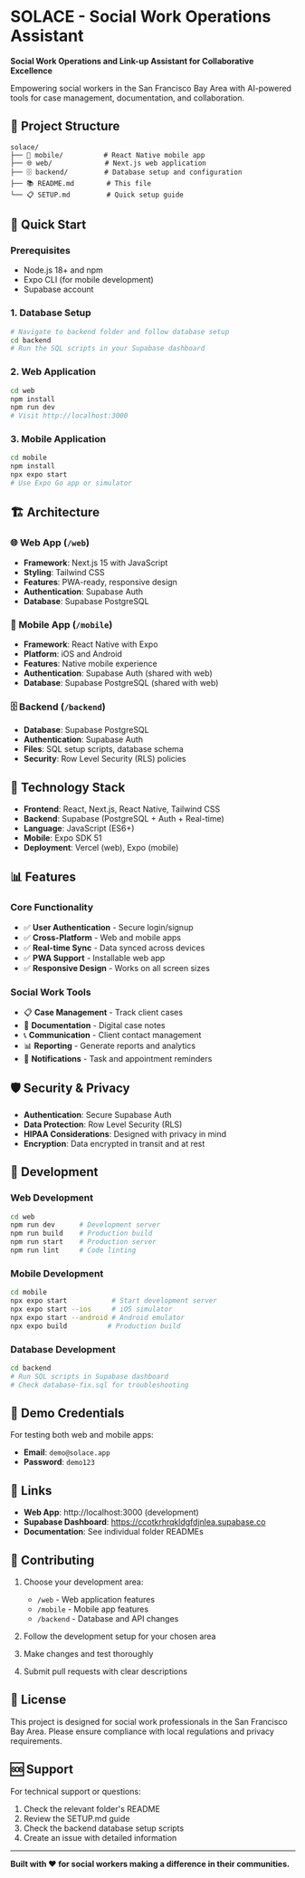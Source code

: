# SOLACE - Social Work Operations Assistant

**Social Work Operations and Link-up Assistant for Collaborative Excellence**

Empowering social workers in the San Francisco Bay Area with AI-powered tools for case management, documentation, and collaboration.

## 📁 Project Structure

```
solace/
├── 📱 mobile/          # React Native mobile app
├── 🌐 web/             # Next.js web application  
├── 🗄️ backend/         # Database setup and configuration
├── 📚 README.md        # This file
└── 📋 SETUP.md         # Quick setup guide
```

## 🚀 Quick Start

### Prerequisites
- Node.js 18+ and npm
- Expo CLI (for mobile development)
- Supabase account

### 1. Database Setup
   ```bash
# Navigate to backend folder and follow database setup
cd backend
# Run the SQL scripts in your Supabase dashboard
   ```

### 2. Web Application
   ```bash
cd web
   npm install
npm run dev
# Visit http://localhost:3000
   ```

### 3. Mobile Application
   ```bash
cd mobile
npm install
npx expo start
# Use Expo Go app or simulator
```

## 🏗️ Architecture

### 🌐 Web App (`/web`)
- **Framework**: Next.js 15 with JavaScript
- **Styling**: Tailwind CSS
- **Features**: PWA-ready, responsive design
- **Authentication**: Supabase Auth
- **Database**: Supabase PostgreSQL

### 📱 Mobile App (`/mobile`)
- **Framework**: React Native with Expo
- **Platform**: iOS and Android
- **Features**: Native mobile experience
- **Authentication**: Supabase Auth (shared with web)
- **Database**: Supabase PostgreSQL (shared with web)

### 🗄️ Backend (`/backend`)
- **Database**: Supabase PostgreSQL
- **Authentication**: Supabase Auth
- **Files**: SQL setup scripts, database schema
- **Security**: Row Level Security (RLS) policies

## 🔧 Technology Stack

- **Frontend**: React, Next.js, React Native, Tailwind CSS
- **Backend**: Supabase (PostgreSQL + Auth + Real-time)
- **Language**: JavaScript (ES6+)
- **Mobile**: Expo SDK 51
- **Deployment**: Vercel (web), Expo (mobile)

## 📊 Features

### Core Functionality
- ✅ **User Authentication** - Secure login/signup
- ✅ **Cross-Platform** - Web and mobile apps
- ✅ **Real-time Sync** - Data synced across devices
- ✅ **PWA Support** - Installable web app
- ✅ **Responsive Design** - Works on all screen sizes

### Social Work Tools
- 📋 **Case Management** - Track client cases
- 📝 **Documentation** - Digital case notes
- 📞 **Communication** - Client contact management
- 📊 **Reporting** - Generate reports and analytics
- 🔔 **Notifications** - Task and appointment reminders

## 🛡️ Security & Privacy

- **Authentication**: Secure Supabase Auth
- **Data Protection**: Row Level Security (RLS)
- **HIPAA Considerations**: Designed with privacy in mind
- **Encryption**: Data encrypted in transit and at rest

## 🚀 Development

### Web Development
   ```bash
cd web
npm run dev      # Development server
npm run build    # Production build
npm run start    # Production server
npm run lint     # Code linting
```

### Mobile Development
   ```bash
cd mobile
npx expo start           # Start development server
npx expo start --ios     # iOS simulator
npx expo start --android # Android emulator
npx expo build          # Production build
   ```

### Database Development
   ```bash
cd backend
# Run SQL scripts in Supabase dashboard
# Check database-fix.sql for troubleshooting
```

## 📱 Demo Credentials

For testing both web and mobile apps:
- **Email**: `demo@solace.app`
- **Password**: `demo123`

## 🔗 Links

- **Web App**: http://localhost:3000 (development)
- **Supabase Dashboard**: https://ccotkrhrqkldgfdjnlea.supabase.co
- **Documentation**: See individual folder READMEs

## 🤝 Contributing

1. Choose your development area:
   - `/web` - Web application features
   - `/mobile` - Mobile app features  
   - `/backend` - Database and API changes

2. Follow the development setup for your chosen area
3. Make changes and test thoroughly
4. Submit pull requests with clear descriptions

## 📄 License

This project is designed for social work professionals in the San Francisco Bay Area. Please ensure compliance with local regulations and privacy requirements.

## 🆘 Support

For technical support or questions:
1. Check the relevant folder's README
2. Review the SETUP.md guide
3. Check the backend database setup scripts
4. Create an issue with detailed information

---

**Built with ❤️ for social workers making a difference in their communities.**
